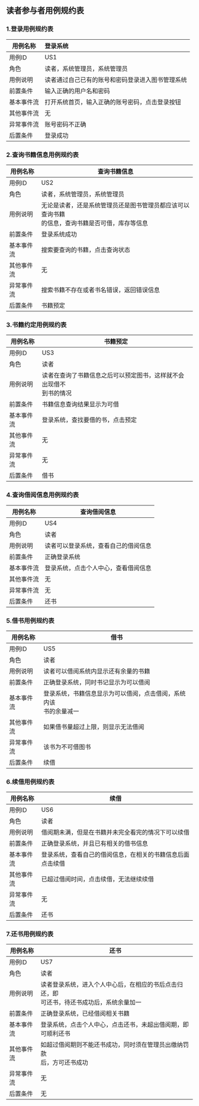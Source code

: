 ## 读者参与者用例规约表
### 1.登录用例规约表
| 用例名称| 登录系统 |
| ------ | :------|
| 用例ID | US1 | 
|角色|读者，系统管理员，系统管理员|
| 用例说明 | 读者通过自己已有的账号和密码登录进入图书管理系统 |
| 前置条件 | 输入正确的用户名和密码 |
| 基本事件流 | 打开系统首页，输入正确的账号密码，点击登录按钮 |
| 其他事件流 | 无 |
| 异常事件流 | 账号密码不正确 |
|后置条件|登录成功|
### 2.查询书籍信息用例规约表
| 用例名称| 查询书籍信息 |
| ------ | ------ |
| 用例ID | US2| 
|角色|读者，系统管理员，系统管理员|
| 用例说明 | 无论是读者，还是系统管理员还是图书管理员都应该可以查询书籍<br>的信息，查询书籍是否可借，库存等信息 |
| 前置条件 | 登录系统成功 |
| 基本事件流 | 搜索要查询的书籍，点击查询状态 |
| 其他事件流 | 无 |
| 异常事件流 | 搜索书籍不存在或者书名错误，返回错误信息 |
|后置条件|书籍预定|
### 3.书籍约定用例规约表
| 用例名称| 书籍预定 |
| ------ | ------ |
| 用例ID | US3| 
|角色|读者|
| 用例说明 | 读者在查询了书籍信息之后可以预定图书，这样就不会出现借不<br>到书的情况|
| 前置条件 | 书籍信息查询结果显示为可借 |
| 基本事件流 | 登录系统，查找要借的书，点击预定 |
| 其他事件流 | 无 |
| 异常事件流 | 无|
|后置条件|借书|
### 4.查询借阅信息用例规约表
| 用例名称| 查询借阅信息 |
| ------ | ------ |
| 用例ID | US4| 
|角色|读者|
| 用例说明 | 读者可以登录系统，查看自己的借阅信息|
| 前置条件 | 正确登录系统 |
| 基本事件流 | 登录系统，点击个人中心，查看借阅信息 |
| 其他事件流 | 无 |
| 异常事件流 | 无|
|后置条件|还书|
### 5.借书用例规约表
| 用例名称| 借书 |
| ------ | ------ |
| 用例ID | US5| 
|角色|读者|
| 用例说明 | 读者可以借阅系统内显示还有余量的书籍|
| 前置条件 | 正确登录系统，同时书记显示为可以借阅 |
| 基本事件流 | 登录系统，书籍信息显示为可以借阅，点击借阅，系统内该<br>书的余量减一|
| 其他事件流 | 如果借书量超过上限，则显示无法借阅 |
| 异常事件流 | 该书为不可借图书|
|后置条件|续借|
### 6.续借用例规约表
| 用例名称| 续借 |
| ------ | ------ |
| 用例ID | US6| 
|角色|读者|
| 用例说明 | 借阅期未满，但是在书籍并未完全看完的情况下可以续借|
| 前置条件 | 正确登录系统，并且已有相关的借书信息|
| 基本事件流 | 登录系统，查看自己的借阅信息，在相关的书籍信息后面点击续借 |
| 其他事件流 | 已超过借阅时间，点击续借，无法继续续借 |
| 异常事件流 | 无|
|后置条件|还书|
### 7.还书用例规约表
| 用例名称| 还书 |
| ------ | ------ |
| 用例ID | US7| 
|角色|读者|
| 用例说明 | 读者登录系统，进入个人中心后，在相应的书后点击归还，即<br>可还书，待还书成功后，系统余量加一|
| 前置条件 | 正确登录系统，已经借阅相关书籍 |
| 基本事件流 | 登录系统，点击个人中心，点击还书，未超出借阅期，即可顺利还书 |
| 其他事件流 | 如超过借阅期则不能还书成功，同时须在管理员出缴纳罚款<br>后，方可还书成功|
| 异常事件流 | 无|
|后置条件|无|

